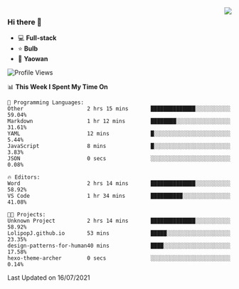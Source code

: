 <img  align="right" src="https://github-readme-stats.vercel.app/api?username=LolipopJ&show_icons=true&count_private=true&hide_title=true&include_all_commits=true&theme=vue">

### Hi there 👋

- :computer: **Full-stack**
- :star: **Bulb**
- :pill: **Yaowan**

<!--START_SECTION:waka-->
![Profile Views](http://img.shields.io/badge/Profile%20Views-1-blue)

📊 **This Week I Spent My Time On** 

```text
💬 Programming Languages: 
Other                    2 hrs 15 mins       ██████████████░░░░░░░░░░░   59.04% 
Markdown                 1 hr 12 mins        ████████░░░░░░░░░░░░░░░░░   31.61% 
YAML                     12 mins             █░░░░░░░░░░░░░░░░░░░░░░░░   5.44% 
JavaScript               8 mins              █░░░░░░░░░░░░░░░░░░░░░░░░   3.83% 
JSON                     0 secs              ░░░░░░░░░░░░░░░░░░░░░░░░░   0.08%

🔥 Editors: 
Word                     2 hrs 14 mins       ██████████████░░░░░░░░░░░   58.92% 
VS Code                  1 hr 34 mins        ██████████░░░░░░░░░░░░░░░   41.08%

🐱‍💻 Projects: 
Unknown Project          2 hrs 14 mins       ██████████████░░░░░░░░░░░   58.92% 
LolipopJ.github.io       53 mins             █████░░░░░░░░░░░░░░░░░░░░   23.35% 
design-patterns-for-human40 mins             ████░░░░░░░░░░░░░░░░░░░░░   17.58% 
hexo-theme-archer        0 secs              ░░░░░░░░░░░░░░░░░░░░░░░░░   0.14%

```


 Last Updated on 16/07/2021
<!--END_SECTION:waka-->
